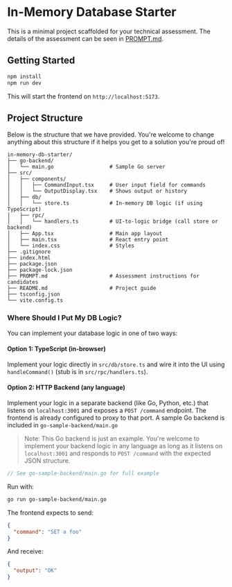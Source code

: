 # In-Memory Database Starter

This is a minimal project scaffolded for your technical assessment. The details of the assessment can be seen in [PROMPT.md](https://github.com/DevotedHealth/in-memory-db-starter/blob/master/PROMPT.md).

## Getting Started

```bash
npm install
npm run dev
```

This will start the frontend on `http://localhost:5173`.

## Project Structure

Below is the structure that we have provided. You're welcome to change anything about this structure if it helps you get to a solution you're proud of!

```
in-memory-db-starter/
├── go-backend/
│   └── main.go                  # Sample Go server
├── src/
│   ├── components/
│   │   ├── CommandInput.tsx     # User input field for commands
│   │   └── OutputDisplay.tsx    # Shows output or history
│   ├── db/
│   │   └── store.ts             # In-memory DB logic (if using TypeScript)
│   ├── rpc/
│   │   └── handlers.ts          # UI-to-logic bridge (call store or backend)
│   ├── App.tsx                  # Main app layout
│   ├── main.tsx                 # React entry point
│   └── index.css                # Styles
├── .gitignore
├── index.html
├── package.json
├── package-lock.json
├── PROMPT.md                    # Assessment instructions for candidates
├── README.md                    # Project guide
├── tsconfig.json
└── vite.config.ts
```

### Where Should I Put My DB Logic?

You can implement your database logic in one of two ways:

#### Option 1: TypeScript (in-browser)
Implement your logic directly in `src/db/store.ts` and wire it into the UI using `handleCommand()` (stub is in `src/rpc/handlers.ts`).

#### Option 2: HTTP Backend (any language)
Implement your logic in a separate backend (like Go, Python, etc.) that listens on `localhost:3001` and exposes a `POST /command` endpoint. The frontend is already configured to proxy to that port. A sample Go backend is included in `go-sample-backend/main.go`

> Note: This Go backend is just an example. You're welcome to implement your backend logic in any language as long as it listens on `localhost:3001` and responds to `POST /command` with the expected JSON structure.

```go
// See go-sample-backend/main.go for full example
```

Run with:
```bash
go run go-sample-backend/main.go
```

The frontend expects to send:

```json
{
  "command": "SET a foo"
}
```

And receive:

```json
{
  "output": "OK"
}
```
